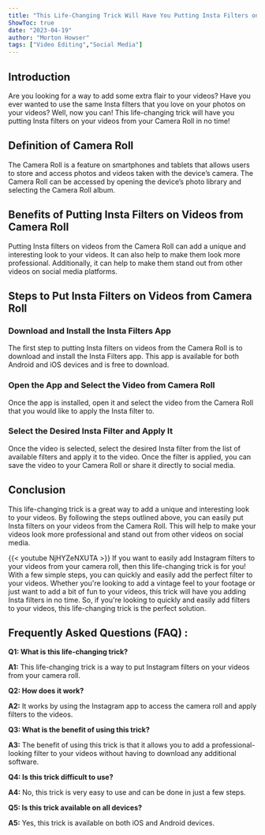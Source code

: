 ```yaml
---
title: "This Life-Changing Trick Will Have You Putting Insta Filters on Your Videos from Camera Roll in No Time!"
ShowToc: true 
date: "2023-04-19"
author: "Morton Howser" 
tags: ["Video Editing","Social Media"]
---
```

## Introduction

Are you looking for a way to add some extra flair to your videos? Have you ever wanted to use the same Insta filters that you love on your photos on your videos? Well, now you can! This life-changing trick will have you putting Insta filters on your videos from your Camera Roll in no time!

## Definition of Camera Roll

The Camera Roll is a feature on smartphones and tablets that allows users to store and access photos and videos taken with the device’s camera. The Camera Roll can be accessed by opening the device’s photo library and selecting the Camera Roll album.

## Benefits of Putting Insta Filters on Videos from Camera Roll

Putting Insta filters on videos from the Camera Roll can add a unique and interesting look to your videos. It can also help to make them look more professional. Additionally, it can help to make them stand out from other videos on social media platforms.

## Steps to Put Insta Filters on Videos from Camera Roll

### Download and Install the Insta Filters App

The first step to putting Insta filters on videos from the Camera Roll is to download and install the Insta Filters app. This app is available for both Android and iOS devices and is free to download.

### Open the App and Select the Video from Camera Roll

Once the app is installed, open it and select the video from the Camera Roll that you would like to apply the Insta filter to.

### Select the Desired Insta Filter and Apply It

Once the video is selected, select the desired Insta filter from the list of available filters and apply it to the video. Once the filter is applied, you can save the video to your Camera Roll or share it directly to social media.

## Conclusion

This life-changing trick is a great way to add a unique and interesting look to your videos. By following the steps outlined above, you can easily put Insta filters on your videos from the Camera Roll. This will help to make your videos look more professional and stand out from other videos on social media.

{{< youtube NjHYZeNXUTA >}} 
If you want to easily add Instagram filters to your videos from your camera roll, then this life-changing trick is for you! With a few simple steps, you can quickly and easily add the perfect filter to your videos. Whether you're looking to add a vintage feel to your footage or just want to add a bit of fun to your videos, this trick will have you adding Insta filters in no time. So, if you're looking to quickly and easily add filters to your videos, this life-changing trick is the perfect solution.

## Frequently Asked Questions (FAQ) :
**Q1: What is this life-changing trick?**

**A1:** This life-changing trick is a way to put Instagram filters on your videos from your camera roll.

**Q2: How does it work?**

**A2:** It works by using the Instagram app to access the camera roll and apply filters to the videos.

**Q3: What is the benefit of using this trick?**

**A3:** The benefit of using this trick is that it allows you to add a professional-looking filter to your videos without having to download any additional software.

**Q4: Is this trick difficult to use?**

**A4:** No, this trick is very easy to use and can be done in just a few steps.

**Q5: Is this trick available on all devices?**

**A5:** Yes, this trick is available on both iOS and Android devices.


